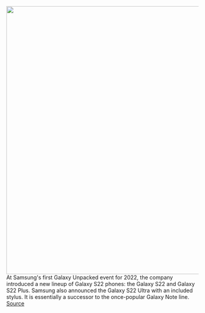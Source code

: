 <img src='https://cdn.vox-cdn.com/thumbor/Vdmd7_euZNG-R6BFqnLkdCdNq3w=/0x0:6566x4378/1200x0/filters:focal(0x0:6566x4378):no_upscale()/cdn.vox-cdn.com/uploads/chorus_asset/file/23227150/1_09_Galaxy_S22_Plus_Group_Image1_design_HI.jpg' width='700px' /><br/>
At Samsung's first Galaxy Unpacked event for 2022, the company introduced a new lineup of Galaxy S22 phones: the Galaxy S22 and Galaxy S22 Plus. Samsung also announced the Galaxy S22 Ultra with an included stylus. It is essentially a successor to the once-popular Galaxy Note line.
<a href='https://www.theverge.com/2022/2/9/22925259/samsung-galaxy-s22-ultra-unpacked-2022-biggest-announcements'> Source <a/>